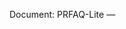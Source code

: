 Document: PRFAQ-Lite — <Title>
Owner: <Group/Name>
Category: <Workflow & Stack | Role Evolution | Team Topology>
Framework: <Hybrid | AI Tool>
Dates: <start> → <decision>

1) Press note (internal)
<Why now; what outcome this quarter.>

2) What we’re shipping (scope & date)
<Scope, in/out, target date, crew.>

3) Baseline (period; sources)
<Paste rows from baselines.csv.>

4) Measures (3 only) and targets
- <Measure> — Baseline X → Target Y by <date>
- <Measure> — …
- <Measure> — …

5) What we will not do
<De‑scopes.>

6) Risks & controls
<Risk → Control • Policy ref>

7) Timeline & owners
<Weeks or sprints; named owners.>

8) FAQ (short answers)
<Q/A…>

9) Go/No-Go rule & decision date
<Exact rule; who decides.>

10) Evidence pack & links
<Repo; PRs; dashboards; policies.>
